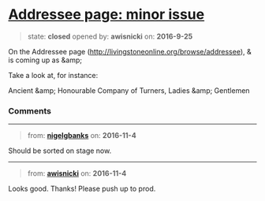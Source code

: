 # [Addressee page: minor issue](https://github.com/livingstoneonline/livingstoneonline/issues/85)

> state: **closed** opened by: **awisnicki** on: **2016-9-25**

On the Addressee page (http://livingstoneonline.org/browse/addressee), &amp; is coming up as &amp;amp;

Take a look at, for instance:

Ancient &amp;amp; Honourable Company of Turners, Ladies &amp;amp; Gentlemen


### Comments

---
> from: [**nigelgbanks**](https://github.com/livingstoneonline/livingstoneonline/issues/85#issuecomment-258464739) on: **2016-11-4**

Should be sorted on stage now.

---
> from: [**awisnicki**](https://github.com/livingstoneonline/livingstoneonline/issues/85#issuecomment-258560254) on: **2016-11-4**

Looks good. Thanks! Please push up to prod.

